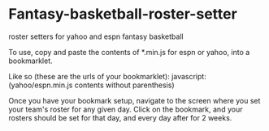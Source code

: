 Fantasy-basketball-roster-setter
================================

roster setters for yahoo and espn fantasy basketball

To use, copy and paste the contents of *.min.js for espn or yahoo, into a bookmarklet.

Like so (these are the urls of your bookmarklet):
javascript:(yahoo/espn.min.js contents without parenthesis)

Once you have your bookmark setup, navigate to the screen where you set your team's roster for any given day. Click on the bookmark,
and your rosters should be set for that day, and every day after for 2 weeks.